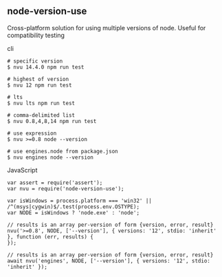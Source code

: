 ## node-version-use

Cross-platform solution for using multiple versions of node. Useful for compatibility testing

cli

```
# specific version
$ nvu 14.4.0 npm run test

# highest of version
$ nvu 12 npm run test

# lts
$ nvu lts npm run test

# comma-delimited list
$ nvu 0.8,4,8,14 npm run test

# use expression
$ nvu >=0.8 node --version

# use engines.node from package.json
$ nvu engines node --version
```

JavaScript

```
var assert = require('assert');
var nvu = require('node-version-use');

var isWindows = process.platform === 'win32' || /^(msys|cygwin)$/.test(process.env.OSTYPE);
var NODE = isWindows ? 'node.exe' : 'node';

// results is an array per-version of form {version, error, result}
nvu('>=0.8', NODE, ['--version'], { versions: '12', stdio: 'inherit' }, function (err, results) {
});

// results is an array per-version of form {version, error, result}
await nvu('engines', NODE, ['--version'], { versions: '12', stdio: 'inherit' });
```

